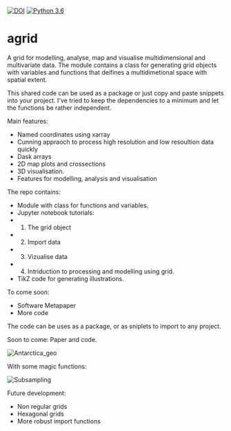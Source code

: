 [![DOI](https://zenodo.org/badge/163904331.svg)](https://zenodo.org/badge/latestdoi/163904331) 
[![Python 3.6](https://img.shields.io/badge/python-3.6-blue.svg)](https://www.python.org/downloads/release/python-360/)

# agrid
A grid for modelling, analyse, map and visualise multidimensional and multivariate data. The module contains a class for generating grid objects with variables and functions that deifines a multidimetional space with spatial extent. 

This shared code can be used as a package or just copy and paste snippets into your project. I've tried to keep the dependencies to a minimum and let the functions be rather independent. 

Main features:
  - Named coordinates using xarray
  - Cunning appraoch to process high resolution and low resoultion data quickly
  - Dask arrays
  - 2D map plots and crossections
  - 3D visualisation. 
  - Features for modelling, analysis and visualisation
 
The repo contains: 
 - Module with class for functions and variables. 
 - Jupyter notebook tutorials:
  - 1. The grid object
  - 2. Import data
  - 3. Vizualise data
  - 4. Intriduction to processing and modelling using grid. 
 - TikZ code for generating illustrations.
 
To come soon: 
 - Software Metapaper
 - More code



The code can be uses as a package, or as sniplets to import to any project. 

Soon to come: Paper and code. 

![Antarctica_geo](https://github.com/TobbeTripitaka/grid/blob/master/fig/Antarctica_geo.png)

With some magic functions: 

![Subsampling](https://github.com/TobbeTripitaka/grid/blob/master/fig/Unknown.png)

Future development: 

 - Non regular grids
 - Hexagonal grids
 - More robust import functions
